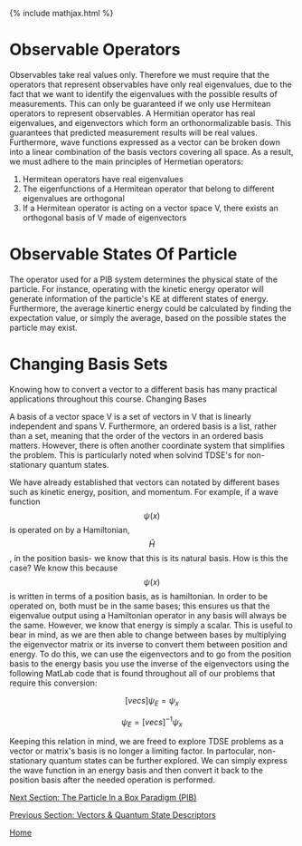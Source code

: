 {% include mathjax.html %}

# Observable Operators 

Observables take real values only. Therefore we must require that the operators that represent observables have only real eigenvalues, due to the fact that we want to identify the eigenvalues with the possible results of measurements. This can only be guaranteed if we only use Hermitean operators to represent observables. A Hermitian operator has real eigenvalues, and eigenvectors which form an orthonormalizable basis. This guarantees that predicted measurement results will be real values. Furthermore, wave functions expressed as a vector can be broken down into a linear combination of the basis vectors covering all space. As a result, we must adhere to the main principles of Hermetian operators:
1. Hermitean operators have real eigenvalues
1. The eigenfunctions of a Hermitean operator that belong to different eigenvalues are orthogonal
1. If a Hermitean operator is acting on a vector space V, there exists an orthogonal basis
of V made of eigenvectors


# Observable States Of Particle

The operator used for a PIB system determines the physical state of the particle. For instance, operating with the kinetic energy 
operator will generate information of the particle's KE at different states of energy. Furthermore, the average kinertic energy could be 
calculated by finding the expectation value, or simply the average, based on the possible states the particle may exist. 

# Changing Basis Sets 

Knowing how to convert a vector to a different basis has many practical applications throughout this course.
Changing Bases

A basis of a vector space V is a set of vectors in V that is linearly independent and spans V. Furthermore, an ordered basis is a list, rather than a set, meaning that the order of the vectors in an ordered basis matters. However, there is often another coordinate system that simplifies the problem. This is particularly noted when solvind TDSE's for non-stationary quantum states.

We have already established that vectors can notated by different bases such as kinetic energy, position, and momentum. For example, if a wave function $$\psi(x)$$ is operated on by a Hamiltonian, $$\hat{H}$$, in the position basis- we know that this is its natural basis. How is this the case? We know this because $$\psi(x)$$ is written in terms of a position basis, as is hamiltonian. In order to be operated on, both must be in the same bases; this ensures us that the eigenvalue output using a Hamiltonian operator in any basis will always be the same. However, we know that energy is simply a scalar. This is useful to bear in mind, as we are then able to change between bases by multiplying the eigenvector matrix or its inverse to convert them between position and energy. To do this, we can use the eigenvectors and to go from the position basis to the energy basis you use the inverse of the eigenvectors using the following MatLab code that is found throughout all of our problems that require this conversion:

$$[vecs]\psi_E=\psi_x$$

$$\psi_E = [vecs]^{-1} \psi_x$$

Keeping this relation in mind, we are freed to explore TDSE problems as a vector or matrix's basis is no longer a limiting factor. In partocular, non-stationary quantum states can be further explored. We can simply express the wave function in an energy basis and then convert it back to the position basis after the needed operation is performed.

[Next Section: The Particle In a Box Paradigm (PIB)](/Master3.md)

[Previous Section: Vectors & Quantum State Descriptors](/Master1.md)

[Home](/README.md)
